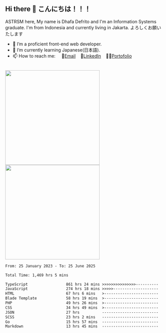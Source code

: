 ## Hi there 👋 こんにちは！！！
ASTRSM here, My name is Dhafa Defrito and I'm an Information Systems graduate. I'm from Indonesia and currently living in Jakarta. よろしくお願いたします

- 🔭 I’m a proficient front-end web developer.
- 🌱 I’m currently learning Japanese(日本語).
- 📫 How to reach me: &nbsp;&nbsp;&nbsp;&nbsp;📧[Email](ddefrito@gmail.com)&nbsp;&nbsp;&nbsp;&nbsp;💼[LinkedIn](https://www.linkedin.com/in/dhafad)&nbsp;&nbsp;&nbsp;&nbsp;👨‍🎨[Portofolio](https://ddefrito.vercel.app/)

<br>

<div align="left">
  <img src="https://media1.tenor.com/m/F96DSPtSiSgAAAAd/isekaijoucho-kamitsubaki.gif" height="300" />
	<a href="https://last.fm/user/nerumaeni"><img src="https://lastfm-recently-played.vercel.app/api?user=nerumaeni&count=5" height="300" /></a>
</div=

<!--START_SECTION:waka-->

```txt
From: 25 January 2023 - To: 25 June 2025

Total Time: 1,469 hrs 5 mins

TypeScript                 861 hrs 24 mins >>>>>>>>>>>>>>>----------   58.64 %
JavaScript                 274 hrs 18 mins >>>>>--------------------   18.67 %
HTML                       67 hrs 6 mins   >------------------------   04.57 %
Blade Template             58 hrs 19 mins  >------------------------   03.97 %
PHP                        49 hrs 26 mins  >------------------------   03.36 %
CSS                        34 hrs 49 mins  >------------------------   02.37 %
JSON                       27 hrs          -------------------------   01.84 %
SCSS                       23 hrs 2 mins   -------------------------   01.57 %
Go                         15 hrs 57 mins  -------------------------   01.09 %
Markdown                   13 hrs 45 mins  -------------------------   00.94 %
```

<!--END_SECTION:waka-->
